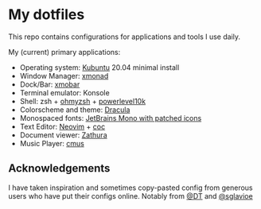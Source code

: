 # My dotfiles

This repo contains configurations for applications and tools I use daily.


My (current) primary applications:

* Operating system: [Kubuntu](https://kubuntu.org/) 20.04 minimal install
* Window Manager: [xmonad](https://xmonad.org/)
* Dock/Bar: [xmobar](https://hackage.haskell.org/package/xmobar)
* Terminal emulator: Konsole
* Shell: zsh + [ohmyzsh](https://github.com/ohmyzsh/ohmyzsh) + [powerlevel10k](https://github.com/romkatv/powerlevel10k)
* Colorscheme and theme: [Dracula](https://draculatheme.com)
* Monospaced fonts: [JetBrains Mono with patched icons](https://github.com/ryanoasis/nerd-fonts)
* Text Editor: [Neovim](https://neovim.io) + [coc](https://github.com/neoclide/coc.nvim)
* Document viewer: [Zathura](https://pwmt.org/projects/zathura/)
* Music Player: [cmus](https://github.com/cmus/cmus)

## Acknowledgements
I have taken inspiration and sometimes copy-pasted config from generous users who have put their configs online. Notably from [@DT](https://gitlab.com/dwt1/dotfiles) and [@sglavioe](https://github.com/sglavoie/dotfiles)
